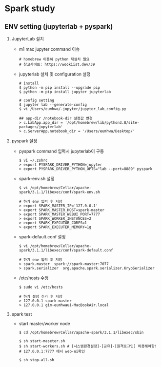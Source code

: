 # Spark study
## ENV setting (jupyterlab + pyspark)

1. JupyterLab 설치

    - m1 mac jupyter command 이슈
        ```
        # homebrew 이용해 python 재설치 필요
        # 참고사이트: https://wookiist.dev/39
        ```
    - jupyterlab 설치 및 configuration 설정
        ```
        # install
        $ python -m pip install --upgrade pip
        $ python -m pip install jupyter jupyterlab

        # config setting
        $ jupyter lab --generate-config
        $ vi /Users/eumhwa/.jupyter/jupyter_lab_config.py

        ## app-dir /notebook-dir 설정값 변경
        > c.LabApp.app_dir = '/opt/homebrew/lib/python3.8/site-packages/jupyterlab'
        > c.ServerApp.notebook_dir = '/Users/eumhwa/Desktop/'
        ```

2. pyspark 설정
    - pyspark command 입력시 jupyterlab이 구동
        ```
        $ vi ~/.zshrc
        > export PYSPARK_DRIVER_PYTHON=jupyter
        > export PYSPARK_DRIVER_PYTHON_OPTS="lab --port=8889" pyspark
        ```
    - spark-env.sh 설정
        ```
        $ vi /opt/homebrew/Cellar/apache-spark/3.1.1/libexec/conf/spark-env.sh

        # 하기 env 입력 후 저장
        > export SPARK_MASTER_IP='127.0.0.1'
        > export SPARK_MASTER_HOST=spark-master
        > export SPARK_MASTER_WEBUI_PORT=7777
        > export SPARK_WORKER_INSTANCES=2
        > export SPARK_EXECUTOR_CORES=1
        > export SPARK_EXECUTER_MEMORY=1g
        ```
    - spark-default.conf 설정
        ```
        $ vi /opt/homebrew/Cellar/apache-spark/3.1.1/libexec/conf/spark-default.conf

        # 하기 env 입력 후 저장
        > spark.master  spark://spark-master:7077
        > spark.serializer  org.apache.spark.serializer.KryoSerializer
        ```
    - /etc/hosts 수정
        ```
        $ sudo vi /etc/hosts

        # 하기 설정 추가 후 저장
        > 127.0.0.1 spark-master
        > 127.0.0.1 gim-eumhwaui-MacBookAir.local
        ```

3. spark test
    - start master/worker node
        ```
        $ cd /opt/homebrew/Cellar/apache-spark/3.1.1/libexec/sbin
        
        $ sh start-maseter.sh 
        $ sh start-workers.sh # [시스템환경설정]-[공유]-[원격로그인] 허용해야함!
        # 127.0.0.1:7777 에서 web-ui확인
        
        $ sh stop-all.sh
        ```
    